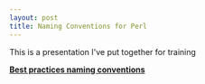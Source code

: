 ```yaml
---
layout: post
title: Naming Conventions for Perl
---
```


This is a presentation I've put together for training

<div style="width:425px;height:355px" id="__ss_8497119"> <strong style="display:block;margin:12px 0 4px"><a href="http://www.slideshare.net/bluescreen10/best-practices-naming-conventions" title="Best practices naming conventions">Best practices naming conventions</a></strong><object data="http://www.slideshare.net/slideshow/embed_code/8497119" style="width:425px;height:355px"></object></div>